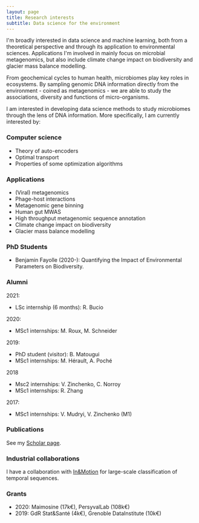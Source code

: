 ```yaml
---
layout: page
title: Research interests
subtitle: Data science for the environment
---
```


I'm broadly interested in data science and machine learning, both from a theoretical perspective and through its application to environmental sciences.
Applications I'm involved in mainly focus on microbial metagenomics, but also include climate change impact on biodiversity and glacier mass balance modelling.

From geochemical cycles to human health, microbiomes play key roles in ecosystems. By sampling genomic DNA information directly from the environment - coined as metagenomics - we are able to study the associations, diversity and functions of micro-organisms.

I am interested in developing data science methods to study microbiomes through the lens of DNA information. More specifically, I am currently interested by:

### Computer science


* Theory of auto-encoders
* Optimal transport
* Properties of some optimization algorithms


### Applications

* (Viral) metagenomics
* Phage-host interactions
* Metagenomic gene binning
* Human gut MWAS
* High throughput metagenomic sequence annotation 
* Climate change impact on biodiversity
* Glacier mass balance modelling

### PhD Students

* Benjamin Fayolle (2020-): Quantifying the Impact of Environmental Parameters on Biodiversity.

### Alumni

2021:
* LSc internship (6 months): R. Bucio

2020:
* MSc1 internships: M. Roux, M. Schneider

2019:
* PhD student (visitor): B. Matougui
* MSc1 internships: M. Hérault, A. Poché

2018
* Msc2 internships: V. Zinchenko, C. Norroy
* MSc1 internships: R. Zhang

2017:
* MSc1 internships: V. Mudryi, V. Zinchenko (M1)

### Publications

See my [Scholar page](https://scholar.google.com/citations?user=vmTnjSYAAAAJ).


### Industrial collaborations

I have a collaboration with [In&Motion](https://www.inemotion.com/en/) for large-scale classification of temporal sequences.


### Grants

* 2020: Maimosine (17k€), PersyvalLab (108k€)
* 2019: GdR Stat&Santé (4k€), Grenoble DataInstitute (10k€)


